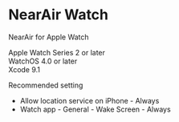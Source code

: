 # NearAir Watch

NearAir for Apple Watch

Apple Watch Series 2 or later  
WatchOS 4.0 or later  
Xcode 9.1

Recommended setting  
- Allow location service on iPhone  - Always
- Watch app - General - Wake Screen - Always
